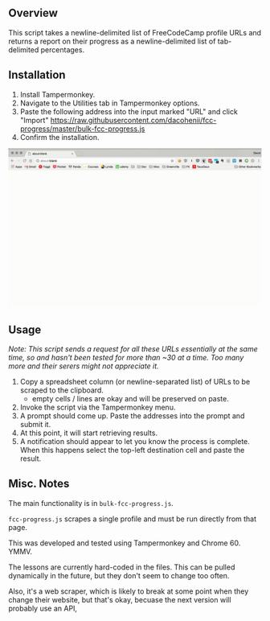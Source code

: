 ## Overview

This script takes a newline-delimited list of FreeCodeCamp profile URLs and returns a report on their progress as a newline-delimited list of tab-delimited percentages. 

## Installation

1. Install Tampermonkey.
2. Navigate to the Utilities tab in Tampermonkey options.
3. Paste the following address into the input marked "URL" and click "Import" <https://raw.githubusercontent.com/dacohenii/fcc-progress/master/bulk-fcc-progress.js> 
4. Confirm the installation.

![Installation](assets/install.gif)

## Usage

_Note: This script sends a request for all these URLs essentially at the same time, so and hasn't been tested for more than ~30 at a time. Too many more and their serers might not appreciate it._

1. Copy a spreadsheet column (or newline-separated list) of URLs to be scraped to the clipboard.
    - empty cells / lines are okay and will be preserved on paste.
2. Invoke the script via the Tampermonkey menu.
3. A prompt should come up. Paste the addresses into the prompt and submit it.
4. At this point, it will start retrieving results.
5. A notification should appear to let you know the process is complete. When this happens select the top-left destination cell and paste the result. 

## Misc. Notes

The main functionality is in `bulk-fcc-progress.js`. 

`fcc-progress.js` scrapes a single profile and must be run directly from that page. 

This was developed and tested using Tampermonkey and Chrome 60. YMMV. 

The lessons are currently hard-coded in the files. This can be pulled dynamically in the future, but they don't seem to change too often.

Also, it's a web scraper, which is likely to break at some point when they change their website, but that's okay, becuase the next version will probably use an API, 
